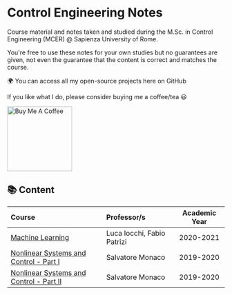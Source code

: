 # Control Engineering Notes
Course material and notes taken and studied during the M.Sc. in Control Engineering (MCER) @ Sapienza University of Rome.

You're free to use these notes for your own studies but no guarantees are given, not even the guarantee that the content is correct and matches the course.


:earth_africa: You can access all my open-source projects here on GitHub
  
  If you like what I do, please consider buying me a coffee/tea :smiley:

<a href="https://paypal.me/faccimatteo?country.x=IT&locale.x=it_IT" target="_blank"><img src="https://cdn.buymeacoffee.com/buttons/v2/default-red.png" alt="Buy Me A Coffee" width="150" ></a>


<!--- 

## 📚 **Content**
| Course | Professor/s | Academic Year |
|:-------|:------------|:-------------:|
|[Algorithms and Parallel Computing](https://github.com/PaulinoMoskwa/Univeristy-Notes/tree/master/Courses/Algorithms%20and%20Parallel%20Computing)| Danilo Ardagna |2020-2021|
|[Applied Statistics](https://github.com/PaulinoMoskwa/Univeristy-Notes/tree/master/Courses/Applied%20Statistics)| Piercesare Secchi |2019-2020|
|[Artificial Neural Networks and Deep Learning](https://github.com/PaulinoMoskwa/Univeristy-Notes/tree/master/Courses/Artificial%20Neural%20Networks%20and%20Deep%20Learning)| Matteo Matteucci |2020-2021|
|[Bayesian Statistics](https://github.com/PaulinoMoskwa/Univeristy-Notes/tree/master/Courses/Bayesian%20Statistics)| Alessandra Guglielmi |2020-2021|
|[Computational Statistics](https://github.com/PaulinoMoskwa/Univeristy-Notes/tree/master/Courses/Computational%20Statistics)| Andrea Manzoni |2021-2022| 
|[Data Mining and Text Mining](https://github.com/PaulinoMoskwa/Univeristy-Notes/tree/master/Courses/Data%20Mining%20and%20Text%20Mining)| Pierluca Lanzi |2020-2021| 
|[Machine Learning](https://github.com/PaulinoMoskwa/Univeristy-Notes/tree/master/Courses/Machine%20Learning)| Daniele Loiacono |2020-2021|
|[Model Identification and Data Analysis](https://github.com/PaulinoMoskwa/Univeristy-Notes/tree/master/Courses/Model%20Identification%20and%20Data%20Analysis)| Sergio Bittanti, Sergio Savaresi |2019-2020| 
|[Nonparametric Statistics](https://github.com/PaulinoMoskwa/Univeristy-Notes/tree/master/Courses/Nonparametric%20Statistics)| Francesca Ieva, Simone Vantini |2020-2021|
|[Optimization](https://github.com/PaulinoMoskwa/Univeristy-Notes/tree/master/Courses/Optimization)| Edoardo Amaldi |2019-2020| 
|[Real and Functional Analysis](https://github.com/PaulinoMoskwa/Univeristy-Notes/tree/master/Courses/Real%20and%20Functional%20Analysis)| Fabio Punzo |2021-2022|
|[Reliability Engineering and Quantitative Risk Analysis](https://github.com/PaulinoMoskwa/Univeristy-Notes/tree/master/Courses/Reliability%20Engineering%20and%20Quantitative%20Risk%20Analysis)| Enrico Zio |2020-2021|
|[Stochastic Dynamical Models](https://github.com/PaulinoMoskwa/Univeristy-Notes/tree/master/Courses/Stochastic%20Dynamical%20Models)| Franco Fagnola |2019-2020|

--->

## 📚 **Content**
| Course | Professor/s | Academic Year |
|:-------|:------------|:-------------:|
|[Machine Learning](machine-learning/README.md)| Luca Iocchi, Fabio Patrizi |2020-2021|
|[Nonlinear Systems and Control - Part I](nonlinear-systems-control-1/README.md)| Salvatore Monaco |2019-2020|
|[Nonlinear Systems and Control - Part II](nonlinear-systems-control-2/README.md)| Salvatore Monaco |2019-2020|

